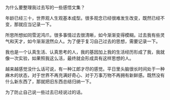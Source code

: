 为什么要整理我过去写的一些感悟文集？  

年龄已经三十，世界观人生观基本成型。很多观念已经很难发生改变，既然已经不变，那就应当记录一下。  

所思所想如同雪泥鸿爪，很多事情过去很清晰，如今渐渐变得模糊。过去我有些灵气和天才，如今渐渐泯然众人。为了便于复习自己过去的思想，需要记录一下。  

我也是一个认真生活、认真思考的人，我的基因加上我的生活经历形成了我，我就像一次实验，如果照我这么活，最终就会形成具有这样思想的人。  

越来越感觉没什么话可说，有一种江郎才尽的感觉。平日里头脑很长时间处于一种麻木的状态，对于世界不再充满好奇心、对于万事万物不再拥有新鲜感。既然没有什么新东西了，那就把旧东西总结归纳一下。  

为了防止自己说一些过去已经说过的话。   


